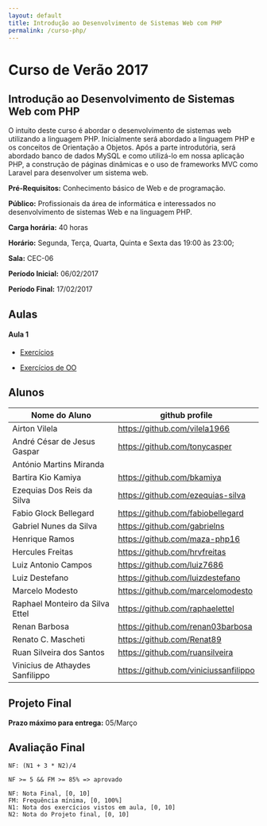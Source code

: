 ```yaml
---
layout: default
title: Introdução ao Desenvolvimento de Sistemas Web com PHP
permalink: /curso-php/
---
```


# Curso de Verão 2017

## Introdução ao Desenvolvimento de Sistemas Web com PHP

O intuito deste curso é abordar o desenvolvimento de sistemas web utilizando a linguagem PHP. Inicialmente será abordado a linguagem PHP e os conceitos de Orientação a Objetos. Após a parte introdutória, será abordado banco de dados MySQL e como utilizá-lo em nossa aplicação PHP, a construção de páginas dinâmicas e o uso de frameworks MVC como Laravel para desenvolver um sistema web.

**Pré-Requisitos:** Conhecimento básico de Web e de programação.

**Público:** Profissionais da área de informática e interessados no desenvolvimento de sistemas Web e na linguagem PHP.

**Carga horária:** 40 horas

**Horário:** Segunda, Terça, Quarta, Quinta e Sexta das 19:00 às 23:00;

**Sala:** CEC-06

**Período Inicial:** 06/02/2017

**Período Final:** 17/02/2017

## Aulas

#### Aula 1
* [Exercícios](https://gist.github.com/mrezende/788289758ec5139d6300a77f21c3dcfe)

* [Exercícios de OO](https://gist.github.com/mrezende/0e766190493fd6bc0b8b7ffdd7e99300)

## Alunos

Nome do Aluno | github profile
------------- | --------------
Airton Vilela | https://github.com/vilela1966
André César de Jesus Gaspar | https://github.com/tonycasper
António Martins Miranda |
Bartira Kio Kamiya | https://github.com/bkamiya
Ezequias Dos Reis da Silva | https://github.com/ezequias-silva
Fabio Glock Bellegard | https://github.com/fabiobellegard
Gabriel Nunes da Silva | https://github.com/gabrielns
Henrique Ramos | https://github.com/maza-php16
Hercules Freitas | https://github.com/hrvfreitas
Luiz Antonio Campos | https://github.com/luiz7686
Luiz Destefano | https://github.com/luizdestefano
Marcelo Modesto | https://github.com/marcelomodesto
Raphael Monteiro da Silva Ettel | https://github.com/raphaelettel
Renan Barbosa | https://github.com/renan03barbosa
Renato C. Mascheti | https://github.com/Renat89
Ruan Silveira dos Santos | https://github.com/ruansilveira
Vinicius de Athaydes Sanfilippo | https://github.com/viniciussanfilippo

## Projeto Final

**Prazo máximo para entrega:** 05/Março

## Avaliação Final

```
NF: (N1 + 3 * N2)/4

NF >= 5 && FM >= 85% => aprovado

NF: Nota Final, [0, 10]
FM: Frequência mínima, [0, 100%]
N1: Nota dos exercícios vistos em aula, [0, 10]
N2: Nota do Projeto final, [0, 10]

```

